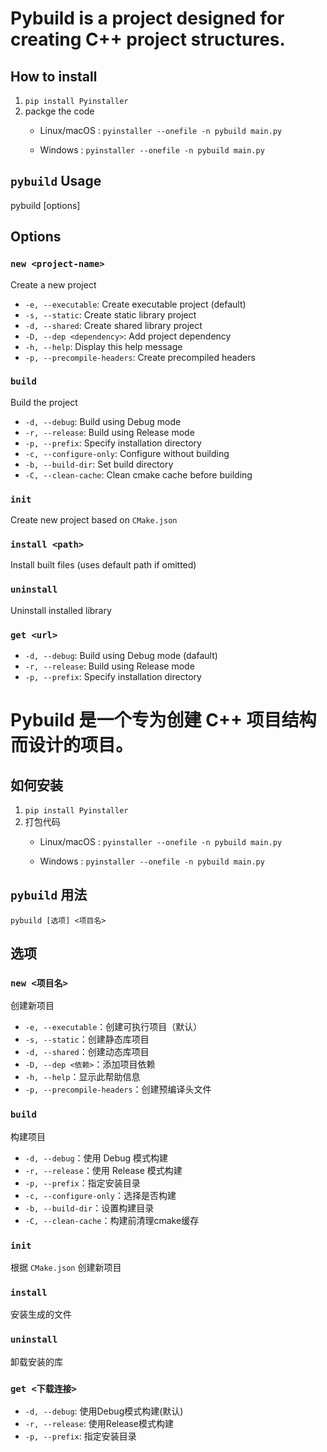 # Pybuild is a project designed for creating C++ project structures.      

## How to install
1. `pip install Pyinstaller`
2. packge the code
    - Linux/macOS : 
    `pyinstaller --onefile -n pybuild main.py`

    - Windows :
    `pyinstaller --onefile -n pybuild main.py`

## `pybuild` Usage
pybuild [options] <project-name>

## Options

### `new <project-name>`
Create a new project

- `-e, --executable`: Create executable project (default)
- `-s, --static`: Create static library project
- `-d, --shared`: Create shared library project
- `-D, --dep <dependency>`: Add project dependency
- `-h, --help`: Display this help message
- `-p, --precompile-headers`: Create precompiled headers

### `build`
Build the project

- `-d, --debug`: Build using Debug mode
- `-r, --release`: Build using Release mode
- `-p, --prefix`: Specify installation directory
- `-c, --configure-only`: Configure without building
- `-b, --build-dir`: Set build directory
- `-C, --clean-cache`: Clean cmake cache before building         

### `init`
Create new project based on `CMake.json`

### `install <path>`
Install built files (uses default path if omitted)

### `uninstall`
Uninstall installed library

### `get <url>`
- `-d, --debug`: Build using Debug mode (dafault)
- `-r, --release`: Build using Release mode
- `-p, --prefix`: Specify installation directory

# Pybuild 是一个专为创建 C++ 项目结构而设计的项目。

## 如何安装
1. `pip install Pyinstaller`
2. 打包代码 
    - Linux/macOS : 
    `pyinstaller --onefile -n pybuild main.py`

    - Windows :
    `pyinstaller --onefile -n pybuild main.py`

## `pybuild` 用法

```
pybuild [选项] <项目名>
```

## 选项

### `new <项目名>`
创建新项目

- `-e, --executable`：创建可执行项目（默认）
- `-s, --static`：创建静态库项目
- `-d, --shared`：创建动态库项目
- `-D, --dep <依赖>`：添加项目依赖
- `-h, --help`：显示此帮助信息
- `-p, --precompile-headers`：创建预编译头文件


### `build`
构建项目

- `-d, --debug`：使用 Debug 模式构建
- `-r, --release`：使用 Release 模式构建
- `-p, --prefix`：指定安装目录
- `-c, --configure-only`：选择是否构建
- `-b, --build-dir`：设置构建目录
- `-C, --clean-cache`：构建前清理cmake缓存


### `init`
根据 `CMake.json` 创建新项目


### `install`
安装生成的文件


### `uninstall`
卸载安装的库


### `get <下载连接>`
- `-d, --debug`: 使用Debug模式构建(默认)
- `-r, --release`: 使用Release模式构建
- `-p, --prefix`: 指定安装目录
